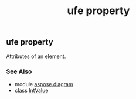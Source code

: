 ﻿---
title: ufe property
second_title: Aspose.Diagram for Python via .NET API References
description: 
type: docs
weight: 50
url: /python-net/aspose.diagram/intvalue/ufe/
is_root: false
---

## ufe property


Attributes of an element.

### See Also
* module [aspose.diagram](../../)
* class [IntValue](/diagram/python-net/aspose.diagram/intvalue)
